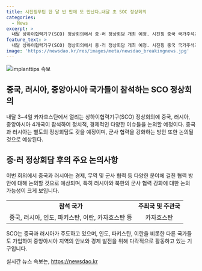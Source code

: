 ```yaml
---
title: 시진핑푸틴 한 달 반 만에 또 만난다…내달 초 SOC 정상회의
categories:
  - News
excerpt: >
  내달 상하이협력기구(SCO) 정상회의에서 중·러 정상회담 개최 예정. 시진핑 중국 국가주석과 블라디미르 푸틴 러시아 대통령 참석. 중국 외교부, 시 주석 참석 발표. 회의에는 경제, 무역 논의 예상. 군사 협력 강화 방안 논의할 것으로 전해져, 러시아-북한 관계도 주목. SCO는 중국과 러시아 주도, 중앙아시아 4개국 등 가입. (150자)
feature_text: >
  내달 상하이협력기구(SCO) 정상회의에서 중·러 정상회담 개최 예정. 시진핑 중국 국가주석과 블라디미르 푸틴 러시아 대통령 참석. 중국 외교부, 시 주석 참석 발표. 회의에는 경제, 무역 논의 예상. 군사 협력 강화 방안 논의할 것으로 전해져, 러시아-북한 관계도 주목. SCO는 중국과 러시아 주도, 중앙아시아 4개국 등 가입. (150자)
image: 'https://newsdao.kr/res/images/meta/newsdao_breakingnews.jpg'
---
```


<p><img src="https://newsdao.kr/res/images/meta/newsdao_breakingnews.jpg" alt="implanttips 속보" /></p>

<h2 data-ke-size="size26">중국, 러시아, 중앙아시아 국가들이 참석하는 SCO 정상회의</h2>

<p data-ke-size="size16">내달 3~4일 카자흐스탄에서 열리는 상하이협력기구(SCO) 정상회의에 중국, 러시아, 중앙아시아 4개국이 참석하여 정치적, 경제적인 다양한 이슈들을 논의할 예정이다. 중국과 러시아는 별도의 정상회담도 갖을 예정이며, 군사 협력을 강화하는 방안 또한 논의될 것으로 예상된다.</p>

<h2 data-ke-size="size26">중·러 정상회담 후의 주요 논의사항</h2>

<p data-ke-size="size16">이번 회의에서 중국과 러시아는 경제, 무역 및 군사 협력 등 다양한 분야에 걸친 협력 방안에 대해 논의할 것으로 예상되며, 특히 러시아와 북한의 군사 협력 강화에 대한 논의 가능성이 크게 보입니다.</p>

<table style="width: 100%;" data-ke-size="size16">
<tbody>
<tr>
<td style="text-align: center; height: 17px;"><b>참석 국가</b></td>
<td style="text-align: center; height: 17px;"><b>주최국 및 주관국</b></td>
</tr>
<tr>
<td style="text-align: center; height: 17px;">중국, 러시아, 인도, 파키스탄, 이란, 카자흐스탄 등</td>
<td style="text-align: center; height: 17px;">카자흐스탄</td>
</tr>
</tbody>
</table>

<p data-ke-size="size16">SCO는 중국과 러시아가 주도하고 있으며, 인도, 파키스탄, 이란을 비롯한 다른 국가들도 가입하여 중앙아시아 지역의 안보와 경제 발전을 위해 다각적으로 활동하고 있는 기구입니다.</p>
실시간 뉴스 속보는, <a href="https://newsdao.kr" rel="dofollow">https://newsdao.kr</a>


